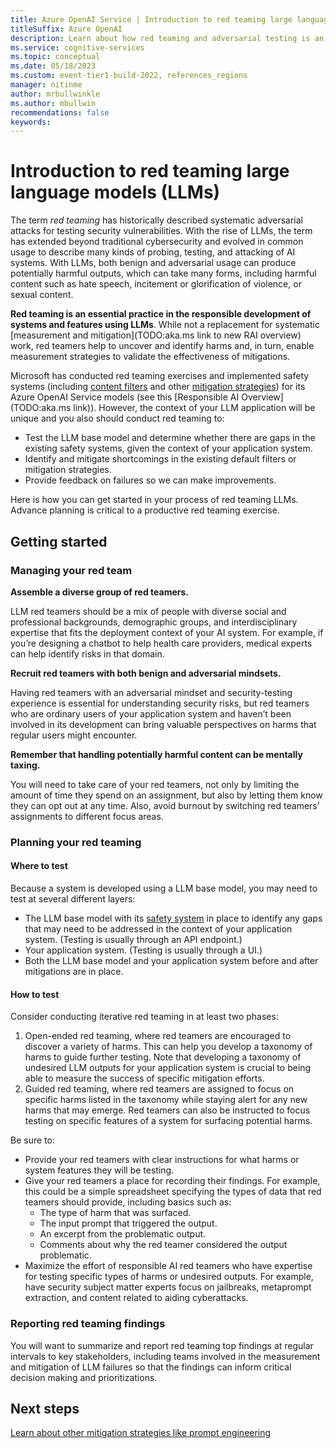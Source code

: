 ```yaml
---
title: Azure OpenAI Service | Introduction to red teaming large language models (LLMs)
titleSuffix: Azure OpenAI
description: Learn about how red teaming and adversarial testing is an essential practice in the responbile development of systems and features using large language models (LLMs)
ms.service: cognitive-services
ms.topic: conceptual
ms.date: 05/18/2023
ms.custom: event-tier1-build-2022, references_regions
manager: nitinme
author: mrbullwinkle
ms.author: mbullwin
recommendations: false
keywords:
---
```


# Introduction to red teaming large language models (LLMs)

The term *red teaming* has historically described systematic adversarial attacks for testing security vulnerabilities. With the rise of LLMs, the term has extended beyond traditional cybersecurity and evolved in common usage to describe many kinds of probing, testing, and attacking of AI systems. With LLMs, both benign and adversarial usage can produce potentially harmful outputs, which can take many forms, including harmful content such as hate speech, incitement or glorification of violence, or sexual content.

**Red teaming is an essential practice in the responsible development of systems and features using LLMs**. While not a replacement for systematic [measurement and mitigation](TODO:aka.ms link to new RAI overview) work, red teamers help to uncover and identify harms and, in turn, enable measurement strategies to validate the effectiveness of mitigations.

Microsoft has conducted red teaming exercises and implemented safety systems (including [content filters](content-filter.md) and other [mitigation strategies](prompt-engineering.md)) for its Azure OpenAI Service models (see this [Responsible AI Overview](TODO:aka.ms link)). However, the context of your LLM application will be unique and you also should conduct red teaming to:

- Test the LLM base model and determine whether there are gaps in the existing safety systems, given the context of your application system.
- Identify and mitigate shortcomings in the existing default filters or mitigation strategies.
- Provide feedback on failures so we can make improvements.

Here is how you can get started in your process of red teaming LLMs. Advance planning is critical to a productive red teaming exercise.

## Getting started

### Managing your red team

**Assemble a diverse group of red teamers.**

LLM red teamers should be a mix of people with diverse social and professional backgrounds, demographic groups, and interdisciplinary expertise that fits the deployment context of your AI system. For example, if you’re designing a chatbot to help health care providers, medical experts can help identify risks in that domain.

**Recruit red teamers with both benign and adversarial mindsets.**

Having red teamers with an adversarial mindset and security-testing experience is essential for understanding security risks, but red teamers who are ordinary users of your application system and haven’t been involved in its development can bring valuable perspectives on harms that regular users might encounter.

**Remember that handling potentially harmful content can be mentally taxing.**

You will need to take care of your red teamers, not only by limiting the amount of time they spend on an assignment, but also by letting them know they can opt out at any time. Also, avoid burnout by switching red teamers’ assignments to different focus areas.

### Planning your red teaming

#### Where to test

Because a system is developed using a LLM base model, you may need to test at several different layers:

- The LLM base model with its [safety system](./content-filter.md) in place to identify any gaps that may need to be addressed in the context of your application system. (Testing is usually through an API endpoint.)
- Your application system. (Testing is usually through a UI.)
- Both the LLM base model and your application system before and after mitigations are in place.

#### How to test

Consider conducting iterative red teaming in at least two phases:

1. Open-ended red teaming, where red teamers are encouraged to discover a variety of harms. This can help you develop a taxonomy of harms to guide further testing. Note that developing a taxonomy of undesired LLM outputs for your application system is crucial to being able to measure the success of specific mitigation efforts.
2. Guided red teaming, where red teamers are assigned to focus on specific harms listed in the taxonomy while staying alert for any new harms that may emerge. Red teamers can also be instructed to focus testing on specific features of a system for surfacing potential harms.

Be sure to:

- Provide your red teamers with clear instructions for what harms or system features they will be testing.
- Give your red teamers a place for recording their findings. For example, this could be a simple spreadsheet specifying the types of data that red teamers should provide, including basics such as:
    - The type of harm that was surfaced.
    - The input prompt that triggered the output.
    - An excerpt from the problematic output.
    - Comments about why the red teamer considered the output problematic.
- Maximize the effort of responsible AI red teamers who have expertise for testing specific types of harms or undesired outputs. For example, have security subject matter experts focus on jailbreaks, metaprompt extraction, and content related to aiding cyberattacks.

### Reporting red teaming findings

You will want to summarize and report red teaming top findings at regular intervals to key stakeholders, including teams involved in the measurement and mitigation of LLM failures so that the findings can inform critical decision making and prioritizations.

## Next steps

[Learn about other mitigation strategies like prompt engineering](./prompt-engineering.md)